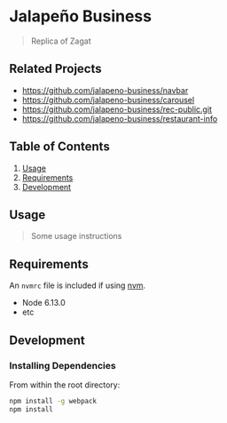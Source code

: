 # Jalapeño Business

> Replica of Zagat

## Related Projects

- https://github.com/jalapeno-business/navbar
- https://github.com/jalapeno-business/carousel
- https://github.com/jalapeno-business/rec-public.git
- https://github.com/jalapeno-business/restaurant-info

## Table of Contents

1. [Usage](#Usage)
1. [Requirements](#requirements)
1. [Development](#development)

## Usage

> Some usage instructions

## Requirements

An `nvmrc` file is included if using [nvm](https://github.com/creationix/nvm).

- Node 6.13.0
- etc

## Development

### Installing Dependencies

From within the root directory:

```sh
npm install -g webpack
npm install
```
